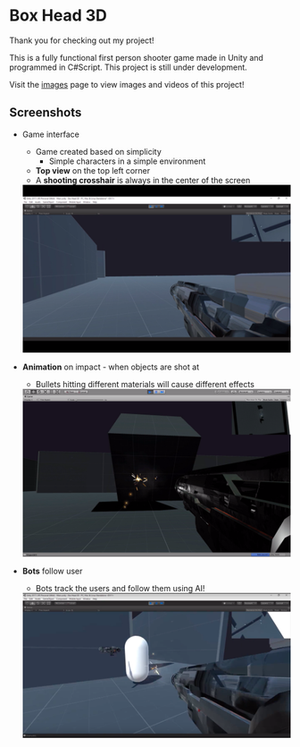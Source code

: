 # Box Head 3D

Thank you for checking out my project!

This is a fully functional first person shooter game made in Unity and programmed in C#Script. This project is still under development.


Visit the [images](https://github.com/ahmadhuzaifa/boxhead3D/tree/master/Images) page to view images and videos of this project! 

## Screenshots
* Game interface
  * Game created based on simplicity
    * Simple characters in a simple environment
  * **Top view** on the top left corner
  * A **shooting crosshair** is always in the center of the screen
  <img src= "https://raw.githubusercontent.com/ahmadhuzaifa/boxhead3D/master/Images/1.png">
  

* **Animation** on impact - when objects are shot at 
  * Bullets hitting different materials will cause different effects
  <img src= "https://raw.githubusercontent.com/ahmadhuzaifa/boxhead3D/master/Images/4.png">


* **Bots** follow user 
  * Bots track the users and follow them using AI!
  <img src= "https://raw.githubusercontent.com/ahmadhuzaifa/boxhead3D/master/Images/3.png">
